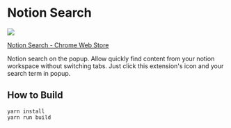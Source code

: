 # Notion Search

![](https://lh3.googleusercontent.com/rZJ9eAqATgJVZUc-vSiyNY1C1nxdYrzU8-go1lTyQhW0L8vTyCS9AolVbNBXjhUwqFfrM2v1s1UgFV5mBOBUWUmNQg=w640-h400-e365-rj-sc0x00ffffff)

[Notion Search - Chrome Web Store](https://chrome.google.com/webstore/detail/notion-search/nelmlmaelgfcpjgknkidapfnoddpjfee?hl=ja&authuser=0)

Notion search on the popup.
Allow quickly find content from your notion workspace without switching tabs.
Just click this extension's icon and your search term in popup.

## How to Build

```
yarn install
yarn run build
```

